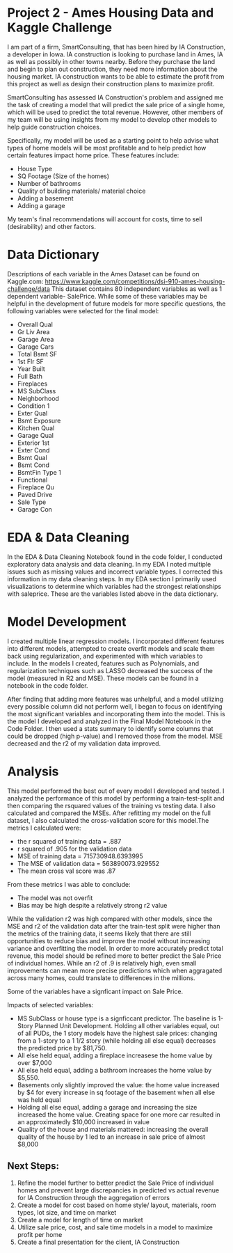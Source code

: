 # Project 2 - Ames Housing Data and Kaggle Challenge

I am part of a firm, SmartConsulting, that has been hired by IA Construction, a developer in Iowa. IA construction is looking to purchase land in Ames, IA as well as possibly in other towns nearby. Before they purchase the land and begin to plan out construction, they need more information about the housing market. IA construction wants to be able to estimate the profit from this project as well as design their construction plans to maximize profit. 

SmartConsulting has assessed IA Construction's problem and assigned me the task of creating a model that will predict the sale price of a single home, which will be used to predict the total revenue. However, other members of my team will be using insights from my model to develop other models to help guide construction choices. 

Specifically, my model will be used as a starting point to help advise what types of home models will be most profitable and to help predict how certain features impact home price. These features include:
- House Type
- SQ Footage (Size of the homes)
- Number of bathrooms
- Quality of building materials/ material choice
- Adding a basement
- Adding a garage


My team's final recommendations will account for costs, time to sell (desirability) and other factors.



# Data Dictionary
Descriptions of each variable in the Ames Dataset can be found on Kaggle.com: https://www.kaggle.com/competitions/dsi-910-ames-housing-challenge/data
This dataset contains 80 independent variables as well as 1 dependent variable- SalePrice. While some of these variables may be helpful in the development of future models for more specific questions, the following variables were selected for the final model:
- Overall Qual 
- Gr Liv Area 
- Garage Area 
- Garage Cars 
- Total Bsmt SF 
- 1st Flr SF 
- Year Built 
- Full Bath 
- Fireplaces 
- MS SubClass 
- Neighborhood 
- Condition 1
- Exter Qual
- Bsmt Exposure
- Kitchen Qual
- Garage Qual
- Exterior 1st
- Exter Cond
- Bsmt Qual
- Bsmt Cond
- BsmtFin Type 1
- Functional
- Fireplace Qu
- Paved Drive
- Sale Type
- Garage Con


# EDA & Data Cleaning
In the EDA & Data Cleaning Notebook found in the code folder, I conducted exploratory data analysis and data cleaning. In my EDA I noted multiple issues such as missing values and incorrect variable types. I corrected this information in my data cleaning steps. In my EDA section I primarily used visualizations to determine which variables had the strongest relationships with saleprice. These are the variables listed above in the data dictionary.


# Model Development
I created multiple linear regression models. I incorporated different features into different models, attempted to create overfit models and scale them back using regularization, and experimented with which variables to include. In the models I created, features such as Polynomials, and regularization techniques such as LASSO decreased the success of the model (measured in R2 and MSE). These models can be found in a notebook in the code folder.

After finding that adding more features was unhelpful, and a model utilizing every possible column did not perform well, I began to focus on identifying the most significant variables and incorporating them into the model. This is the model I developed and analyzed in the Final Model Notebook in the Code Folder. I then used a stats summary to identify some columns that could be dropped (high p-value) and I removed those from the model. MSE decreased and the r2 of my validation data improved. 


# Analysis
This model performed the best out of every model I developed and tested. I analyzed the performance of this model by performing a train-test-split and then comparing the rsquared values of the training vs testing data. I also calculated and compared the MSEs. After refitting my model on the full dataset, I also calculated the cross-validation score for this model.The metrics I calculated were:
- the r squared of training data = .887
- r squared of .905 for the validation data
- MSE of training data = 715730948.6393995
- The MSE of validation data = 563890073.929552
- The mean cross val score was .87

From these metrics I was able to conclude:

- The model was not overfit
- Bias may be high despite a relatively strong r2 value

While the validation r2 was high compared with other models, since the MSE and r2 of the validation data after the train-test split were higher than the metrics of the training data, it seems likely that there are still opportunities to reduce bias and improve the model without increasing variance and overfitting the model.
In order to more accurately predict total revenue, this model should be refined more to better predict the Sale Price of individual homes. While an r2 of .9 is relatively high, even small improvements can mean more precise predictions which when aggragated across many homes, could translate to differences in the millions.

Some of the variables have a signficant impact on Sale Price.

Impacts of selected variables: 
- MS SubClass or house type is a signficcant predictor. The baseline is 1- Story Planned Unit Development. Holding all other variables equal, out of all PUDs, the 1 story models have the highest sale prices: changing from a 1-story to a 1 1/2 story (while holding all else equal) decreases the predicted price by \$81,750. 
- All else held equal, adding a fireplace increasese the home value by over \$7,000
- All else held equal, adding a bathroom increases the home value by \$5,550.
- Basements only slightly improved the value: the home value increased by $4 for every increase in sq footage of the basement when all else was held equal
- Holding all else equal, adding a garage and increasing the size increased the home value. Creating space for one more car resulted in an approximatedly \$10,000 increased in value
- Quality of the house and materials mattered: increasing the overall quality of the house by 1 led to an increase in sale price of almost \$8,000


## Next Steps:
1. Refine the model further to better predict the Sale Price of individual homes and prevent large discrepancies in predicted vs actual revenue for IA Construction through the aggregation of errors
2. Create a model for cost based on home style/ layout, materials, room types, lot size, and time on market
3. Create a model for length of time on market
4. Utilize sale price, cost, and sale time models in a model to maximize profit per home
5. Create a final presentation for the client, IA Construction